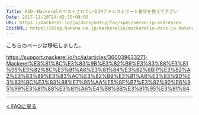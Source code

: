 ```yaml
---
Title: FAQ・MackerelがホストされているIPアドレスとポート番号を教えて下さい
Date: 2017-11-20T14:45:55+09:00
URL: https://mackerel.io/ja/docs/entry/faq/spec/serve-ip-addresses
EditURL: https://blog.hatena.ne.jp/mackerelio/mackerelio-docs-ja.hatenablog.mackerel.io/atom/entry/8599973812319463182
---
```


こちらのページは移転しました。

https://support.mackerel.io/hc/ja/articles/360039633271-Mackerel%E3%81%8C%E3%83%9B%E3%82%B9%E3%83%88%E3%81%95%E3%82%8C%E3%81%A6%E3%81%84%E3%82%8BIP%E3%82%A2%E3%83%89%E3%83%AC%E3%82%B9%E3%81%A8%E3%83%9D%E3%83%BC%E3%83%88%E7%95%AA%E5%8F%B7%E3%82%92%E6%95%99%E3%81%88%E3%81%A6%E4%B8%8B%E3%81%95%E3%81%84

---

[< FAQに戻る](https://mackerel.io/ja/docs/entry/faq)
